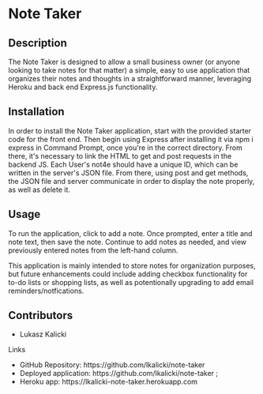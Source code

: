 # Note Taker

## Description 

The Note Taker is designed to allow a small business owner (or anyone looking to take notes for that matter) a simple, easy to use application that organizes their notes and thoughts in a straightforward manner, leveraging Heroku and back end Express.js functionality. 

## Installation

In order to install the Note Taker application, start with the provided starter code for the front end. Then begin using Express after installing it via npm i express in Command Prompt, once you're in the correct directory. From there, it's necessary to link the HTML to get and post requests in the backend JS. Each User's not4e should have a unique ID, which can be written in the server's JSON file. From there, using post and get methods, the JSON file and server communicate in order to display the note properly, as well as delete it. 

## Usage 

To run the application, click to add a note. Once prompted, enter a title and note text, then save the note. Continue to add notes as needed, and view previously entered notes from the left-hand column. 

This application is mainly intended to store notes for organization purposes, but future enhancements could include adding checkbox functionality for to-do lists or shopping lists, as well as potentionally upgrading to add email reminders/notfications.

## Contributors

- Lukasz Kalicki 

Links
<ul>
    <li>
    GitHub Repository: https://github.com/lkalicki/note-taker
    </li>
    <li>
    Deployed application: https://github.com/lkalicki/note-taker ; 
    </li>
    <li>
    Heroku app: https://lkalicki-note-taker.herokuapp.com
    </li>
</ul>



